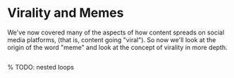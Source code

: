 # Virality and Memes

We've now covered many of the aspects of how content spreads on social media platforms, (that is, content going "viral"). So now we'll look at the origin of the word "meme" and look at the concept of virality in more depth.
```{tableofcontents}
```
% TODO: nested loops
